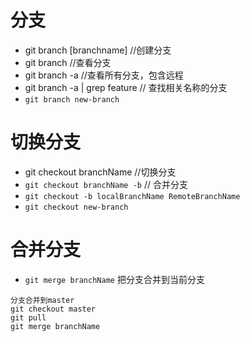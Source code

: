 # 分支
- git branch [branchname] //创建分支
- git branch //查看分支
- git branch -a //查看所有分支，包含远程
- git branch -a | grep feature // 查找相关名称的分支
- `git branch new-branch`

# 切换分支
- git checkout branchName //切换分支
- `git checkout branchName -b` // 合并分支
- `git checkout -b localBranchName RemoteBranchName`
- `git checkout new-branch`

# 合并分支
- `git merge branchName` 把分支合并到当前分支
```
分支合并到master
git checkout master
git pull
git merge branchName
```
